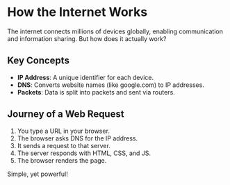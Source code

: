 # How the Internet Works

The internet connects millions of devices globally, enabling communication and information sharing. But how does it actually work?

## Key Concepts

- **IP Address**: A unique identifier for each device.
- **DNS**: Converts website names (like google.com) to IP addresses.
- **Packets**: Data is split into packets and sent via routers.

## Journey of a Web Request

1. You type a URL in your browser.
2. The browser asks DNS for the IP address.
3. It sends a request to that server.
4. The server responds with HTML, CSS, and JS.
5. The browser renders the page.

Simple, yet powerful!
